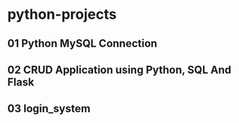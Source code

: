 # python-projects

## 01 Python MySQL Connection
## 02 CRUD Application using Python, SQL And Flask
## 03 login_system